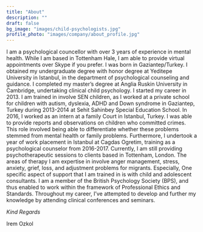 ```yaml
---
title: "About"
description: ""
draft: false
bg_image: "images/child-psychologists.jpg"
profile_photo: "images/company/about_profile.jpg"
---
```


I am a psychological councellor with over 3 years of experience in mental health. While I am based in Tottenham Hale, I am able to provide virtual appointments over Skype if you prefer. I was born in Gaziantep/Turkey. I obtained my undergraduate degree with honor degree at Yeditepe University in Istanbul, in the department of psychological counseling and guidance. I completed my master’s degree at Anglia Ruskin University in Cambridge, undertaking clinical child psychology. 
I started my career in 2013. I am trained in involve SEN children, as I worked at a private school for children with autism, dyslexia, ADHD and Down syndrome in Gaziantep, Turkey during 2013-2014 at Sehit Sahinbey Special Education School. In 2016, I worked as an intern at a family Court in Istanbul, Turkey. I was able to provide reports and observations on children who committed crimes. This role involved being able to differentiate whether these problems stemmed from mental health or family problems. Furthermore, I undertook a year of work placement in Istanbul at Cagdas Ogretim, training as a psychological counselor from 2016-2017.
Currently, I am still providing psychotherapeutic sessions to clients based in Tottenham, London. The areas of therapy I am expertise in involve anger management, stress, anxiety, grief, loss, and adjustment problems for migrants. Especially, One specific aspect of support that I am trained in is with child and adolescent consultants. 
I am a member of the British Psychology Society (BPS), and thus enabled to work within the framework of Professional Ethics and Standards. Throughout my career, I’ve attempted to develop and further my knowledge by attending clinical conferences and seminars.


*Kind Regards*

Irem Ozkol
